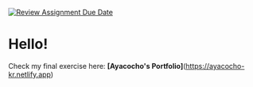 [![Review Assignment Due Date](https://classroom.github.com/assets/deadline-readme-button-24ddc0f5d75046c5622901739e7c5dd533143b0c8e959d652212380cedb1ea36.svg)](https://classroom.github.com/a/nn2YhwXT)

# Hello!

Check my final exercise here: **[Ayacocho's Portfolio]**(https://ayacocho-kr.netlify.app)